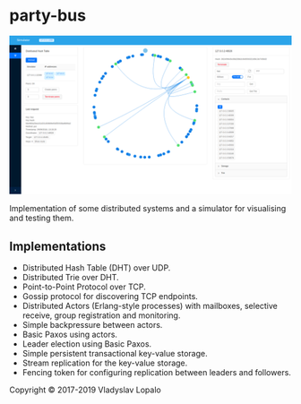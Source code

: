 # party-bus

![](docs/screenshot.png)

Implementation of some distributed systems and
a simulator for visualising and testing them.

## Implementations
- Distributed Hash Table (DHT) over UDP.
- Distributed Trie over DHT.
- Point-to-Point Protocol over TCP.
- Gossip protocol for discovering TCP endpoints.
- Distributed Actors (Erlang-style processes) with mailboxes, selective receive, group registration and monitoring.
- Simple backpressure between actors.
- Basic Paxos using actors.
- Leader election using Basic Paxos.
- Simple persistent transactional key-value storage.
- Stream replication for the key-value storage.
- Fencing token for configuring replication between leaders and followers.

Copyright © 2017-2019 Vladyslav Lopalo

